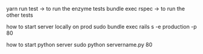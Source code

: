 
yarn run test -> to run the enzyme tests
bundle exec rspec -> to run the other tests

how to start server locally on prod
sudo bundle exec rails s -e production -p 80

how to start python server
sudo python servername.py 80
